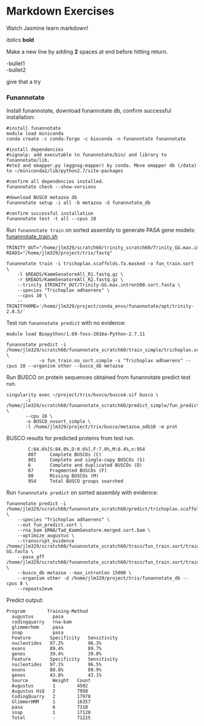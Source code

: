 Markdown Exercises
=========================
Watch Jasmine learn markdown!

*italics*
**bold**

Make a new line by adding **2** spaces at end before hitting return.

-bullet1  
-bullet2  


give that a try  


### Funannotate  
Install funannotate, download funannotate db, confirm successful installation:  
```  
#install funannotate  
module load miniconda  
conda create -c conda-forge -c bioconda -n funannotate funannotate  

#install dependencies
#signalp: add executable to funannotate/bin/ and library to funannotate/lib.  
#ete3 and emapper.py (eggnog-mapper) by conda. Move emapper db (/data) to ~/miniconda2/lib/python2.7/site-packages

#confirm all dependencies installed.  
funannotate check --show-versions  

#download BUSCO metazoa db
funannotate setup -i all -b metazoa -d funannotate_db 

#confirm successful installation  
funannotate test -t all --cpus 10  
```  

Run ```funannotate train``` on sorted assembly to generate PASA gene models: [funannotate_train.sh](./funannotate_train.sh)
```  
TRINITY_OUT="/home/jlm329/scratch60/trinity_scratch60/Trinity_GG.max.intron.500.sort/Trinity_GG.max.intron.500.sort_outdir"
READS="/home/jlm329/project/trix/fastq"

funannotate train -i trichoplax.scaffolds.fa.masked -o fun_train.sort \
    -l $READS/KammSenatoreAll_R1.fastq.gz \
    -r $READS/KammSenatoreAll_R2.fastq.gz \
    --trinity $TRINITY_OUT/Trinity-GG.max.intron500.sort.fasta \
    --species "Trichoplax adhaerens" \
    --cpus 10 \
    --TRINITYHOME='/home/jlm329/project/conda_envs/funannotate/opt/trinity-2.8.5/'
```  

Test run ```funannotate predict``` with no evidence:  
```  
module load Biopython/1.69-foss-2016a-Python-2.7.11

funannotate predict -i /home/jlm329/scratch60/funannotate_scratch60/train_simple/trichoplax.scaffolds.fa.masked \
            -o fun_train.no_sort.simple -s "Trichoplax adhaerens" --cpus 10 --organism other --busco_db metazoa
```  
Run BUSCO on protein sequences obtained from funannotate predict test run.  
```  
singularity exec ~/project/trix/busco/busco4.sif busco \
       -i /home/jlm329/scratch60/funannotate_scratch60/predict_simple/fun_predict_nosort.simple/predict_results/Trichoplax_adhaerens.proteins.fa \
       --cpu 16 \
       -o BUSCO_nosort_simple \
       -l /home/jlm329/project/trix/busco/metazoa_odb10 -m prot
```  
BUSCO results for predicted proteins from test run.  
```  
        C:84.6%[S:84.0%,D:0.6%],F:7.0%,M:8.4%,n:954        
        807     Complete BUSCOs (C)                        
        801     Complete and single-copy BUSCOs (S)        
        6       Complete and duplicated BUSCOs (D)         
        67      Fragmented BUSCOs (F)                      
        80      Missing BUSCOs (M)                         
        954     Total BUSCO groups searched    
```  
Run ```funannotate predict``` on sorted assembly with evidence:  
```  
funannotate predict -i /home/jlm329/scratch60/funannotate_scratch60/predict/trichoplax.scaffolds.fa.masked \
    --species "Trichoplax adhaerens" \
    --out fun_predict.sort \
    --rna_bam $RNA/Tad_KammSenatore.merged.sort.bam \
    --optimize_augustus \
    --transcript_evidence /home/jlm329/scratch60/funannotate_scratch60/train/fun_train.sort/training/funannotate_train.trinity-GG.fasta \
    --pasa_gff /home/jlm329/scratch60/funannotate_scratch60/train/fun_train.sort/training/funannotate_train.pasa.gff3 \
    --busco_db metazoa --max_intronlen 15000 \
    --organism other -d /home/jlm329/project/trix/funannotate_db --cpus 8 \
    --repeats2evm 
 ```  
Predict output:  
```  
Program        Training-Method
  augustus       pasa           
  codingquarry   rna-bam        
  glimmerhmm     pasa           
  snap           pasa           
  Feature       Specificity   Sensitivity
  nucleotides   97.2%         96.3%      
  exons         89.4%         89.7%      
  genes         39.4%         39.0%      
  Feature       Specificity   Sensitivity
  nucleotides   97.1%         96.5%      
  exons         88.8%         89.9%      
  genes         43.8%         43.1%      
  Source         Weight   Count
  Augustus       1        4502 
  Augustus HiQ   2        7950 
  CodingQuarry   2        17978
  GlimmerHMM     1        16357
  pasa           6        7310 
  snap           1        17128
  Total          -        71225
```  
  


###